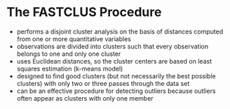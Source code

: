 The FASTCLUS Procedure
=========================
- performs a disjoint cluster analysis on the basis of distances computed from one or more quantitative variables
- observations are divided into clusters such that every observation belongs to one and only one cluster
- uses Euclidean distances, so the cluster centers are based on least squares estimation (k-means model)
- designed to find good clusters (but not necessarily the best possible clusters) with only two or three passes through the data set
- can be an effective procedure for detecting outliers because outliers often appear as clusters with only one member
